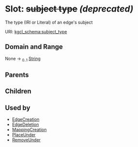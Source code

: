 
# Slot: ~~subject type~~ _(deprecated)_


The type (IRI or Literal) of an edge's subject

URI: [kgcl_schema:subject_type](https://w3id.org/kgcl-schema/subject_type)


## Domain and Range

None &#8594;  <sub>0..1</sub> [String](types/String.md)

## Parents


## Children


## Used by

 * [EdgeCreation](EdgeCreation.md)
 * [EdgeDeletion](EdgeDeletion.md)
 * [MappingCreation](MappingCreation.md)
 * [PlaceUnder](PlaceUnder.md)
 * [RemoveUnder](RemoveUnder.md)
